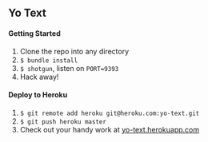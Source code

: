 ## Yo Text

#### Getting Started

1. Clone the repo into any directory
2. `$ bundle install`
3. `$ shotgun`, listen on `PORT=9393`
4. Hack away!


#### Deploy to Heroku

1. `$ git remote add heroku git@heroku.com:yo-text.git`
2. `$ git push heroku master`
3. Check out your handy work at [yo-text.herokuapp.com](yo-text.herokuapp.com)